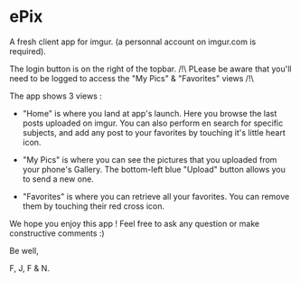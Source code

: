 # ePix

A fresh client app for imgur.
(a personnal account on imgur.com is required).


The login button is on the right of the topbar.
/!\ PLease be aware that you'll need to be logged to access the "My Pics" & "Favorites" views /!\


The app shows 3 views :

- "Home" is where you land at app's launch.
Here you browse the last posts uploaded on imgur.
You can also perform en search for specific subjects, and add any post to your favorites by touching it's little heart icon.

- "My Pics" is where you can see the pictures that you uploaded from your phone's Gallery.
The bottom-left blue "Upload" button allows you to send a new one.

- "Favorites" is where you can retrieve all your favorites.
You can remove them by touching their red cross icon.


We hope you enjoy this app !
Feel free to ask any question or make constructive comments :)

Be well,

F, J, F & N.
